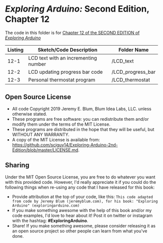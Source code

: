 _Exploring Arduino:_ Second Edition, Chapter 12
===============================================
The code in this folder is for [Chapter 12 of the SECOND EDITION of _Exploring Arduino_](https://www.exploringarduino.com/content2/ch12)

| Listing  | Sketch/Code Description              | Folder Name       |
| -------- | ------------------------------------ | ----------------- |
| 12-1     | LCD text with an incrementing number | /LCD_text         |
| 12-2     | LCD updating progress bar code       | /LCD_progress_bar |
| 12-3     | Personal thermostat program          | /LCD_thermostat   |

Open Source License
-------------------
* All code Copyright 2019 Jeremy E. Blum, Blum Idea Labs, LLC. unless otherwise stated.
* These programs are free software: you can redistribute them and/or modify them under the terms of the MIT License.
* These programs are distributed in the hope that they will be useful, but WITHOUT ANY WARRANTY.
* A copy of the MIT License is available from: https://github.com/sciguy14/Exploring-Arduino-2nd-Edition/blob/master/LICENSE.md.

Sharing
-------
Under the MIT Open Source License, you are free to do whatever you want with this provided code. However, I'd really appreciate it if you could do the following things when re-using any code that I have released for this book:
* Provide attribution at the top of your code, like this: `This code adapted from code by Jeremy Blum (jeremyblum.com), for his book: "Exploring Arduino" (exploringarduino.com)`
* If you make something awesome with the help of this book and/or my code examples, I'd love to hear about it! Post it on twitter or instagram with the hashtag: **#ExploringArduino**.
* Share!  If you make something awesome, please consider releasing it as an open source project so other people can learn from what you've done.